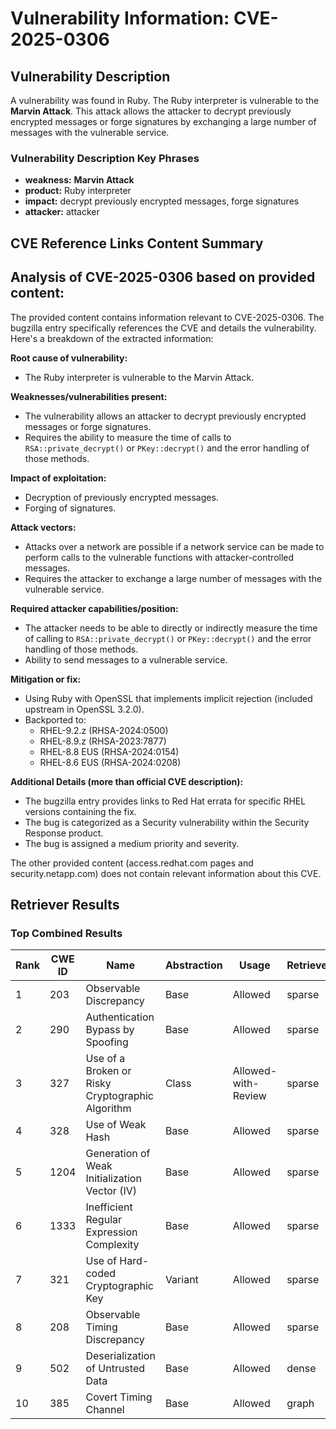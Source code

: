 # Vulnerability Information: CVE-2025-0306

## Vulnerability Description
A vulnerability was found in Ruby. The Ruby interpreter is vulnerable to the **Marvin Attack**. This attack allows the attacker to decrypt previously encrypted messages or forge signatures by exchanging a large number of messages with the vulnerable service.

### Vulnerability Description Key Phrases
- **weakness:** **Marvin Attack**
- **product:** Ruby interpreter
- **impact:** decrypt previously encrypted messages, forge signatures
- **attacker:** attacker

## CVE Reference Links Content Summary
## Analysis of CVE-2025-0306 based on provided content:

The provided content contains information relevant to CVE-2025-0306. The bugzilla entry specifically references the CVE and details the vulnerability. Here's a breakdown of the extracted information:

**Root cause of vulnerability:**

*   The Ruby interpreter is vulnerable to the Marvin Attack.

**Weaknesses/vulnerabilities present:**

*   The vulnerability allows an attacker to decrypt previously encrypted messages or forge signatures.
*   Requires the ability to measure the time of calls to `RSA::private_decrypt()` or `PKey::decrypt()` and the error handling of those methods.

**Impact of exploitation:**

*   Decryption of previously encrypted messages.
*   Forging of signatures.

**Attack vectors:**

*   Attacks over a network are possible if a network service can be made to perform calls to the vulnerable functions with attacker-controlled messages.
*   Requires the attacker to exchange a large number of messages with the vulnerable service.

**Required attacker capabilities/position:**

*   The attacker needs to be able to directly or indirectly measure the time of calling to `RSA::private_decrypt()` or `PKey::decrypt()` and the error handling of those methods.
*   Ability to send messages to a vulnerable service.

**Mitigation or fix:**

*   Using Ruby with OpenSSL that implements implicit rejection (included upstream in OpenSSL 3.2.0).
*   Backported to:
    *   RHEL-9.2.z (RHSA-2024:0500)
    *   RHEL-8.9.z (RHSA-2023:7877)
    *   RHEL-8.8 EUS (RHSA-2024:0154)
    *   RHEL-8.6 EUS (RHSA-2024:0208)

**Additional Details (more than official CVE description):**

*   The bugzilla entry provides links to Red Hat errata for specific RHEL versions containing the fix.
*   The bug is categorized as a Security vulnerability within the Security Response product.
*   The bug is assigned a medium priority and severity.

The other provided content (access.redhat.com pages and security.netapp.com) does not contain relevant information about this CVE.

## Retriever Results

### Top Combined Results

| Rank | CWE ID | Name | Abstraction | Usage  | Retrievers | Individual Scores |
|------|--------|------|-------------|-------|------------|-------------------|
| 1 | 203 | Observable Discrepancy | Base | Allowed | sparse | 0.240 |
| 2 | 290 | Authentication Bypass by Spoofing | Base | Allowed | sparse | 0.232 |
| 3 | 327 | Use of a Broken or Risky Cryptographic Algorithm | Class | Allowed-with-Review | sparse | 0.230 |
| 4 | 328 | Use of Weak Hash | Base | Allowed | sparse | 0.227 |
| 5 | 1204 | Generation of Weak Initialization Vector (IV) | Base | Allowed | sparse | 0.226 |
| 6 | 1333 | Inefficient Regular Expression Complexity | Base | Allowed | sparse | 0.225 |
| 7 | 321 | Use of Hard-coded Cryptographic Key | Variant | Allowed | sparse | 0.224 |
| 8 | 208 | Observable Timing Discrepancy | Base | Allowed | sparse | 0.222 |
| 9 | 502 | Deserialization of Untrusted Data | Base | Allowed | dense | 0.498 |
| 10 | 385 | Covert Timing Channel | Base | Allowed | graph | 0.002 |

